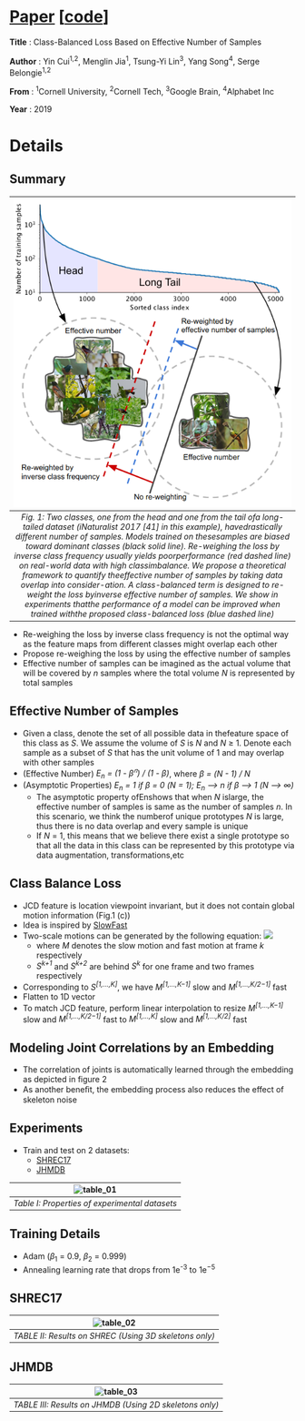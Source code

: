 
# [Paper](http://openaccess.thecvf.com/content_CVPR_2019/papers/Cui_Class-Balanced_Loss_Based_on_Effective_Number_of_Samples_CVPR_2019_paper.pdf) [[code](https://github.com/richardaecn/class-balanced-loss)]
**Title**   :   Class-Balanced Loss Based on Effective Number of Samples

**Author**  : Yin Cui<sup>1,2</sup>, Menglin Jia<sup>1</sup>, Tsung-Yi Lin<sup>3</sup>, Yang Song<sup>4</sup>, Serge Belongie<sup>1,2</sup>

**From**   :   <sup>1</sup>Cornell University, <sup>2</sup>Cornell Tech, <sup>3</sup>Google Brain, <sup>4</sup>Alphabet Inc

**Year**  :   2019



# Details
## Summary
|![fig_01](Images/Class-Balanced_Loss_Based_on_Effective_Number_of_Samples/fig_01.png)|
|:--:| 
| *Fig. 1: Two classes, one from the head and one from the tail ofa long-tailed dataset (iNaturalist 2017 [41] in this example), havedrastically different number of samples. Models trained on thesesamples are biased toward dominant classes (black solid line). Re-weighing the loss by inverse class frequency usually yields poorperformance (red dashed line) on real-world data with high classimbalance. We propose a theoretical framework to quantify theeffective number of samples by taking data overlap into consider-ation. A class-balanced term is designed to re-weight the loss byinverse effective number of samples. We show in experiments thatthe performance of a model can be improved when trained withthe proposed class-balanced loss (blue dashed line)* |
* Re-weighing the loss by inverse class frequency is not the optimal way as the feature maps from different classes might overlap each other
* Propose re-weighing the loss by using the effective number of samples
* Effective number of samples can be imagined as the actual volume that will be covered by *n* samples where the total volume *N* is represented by total samples

##  Effective Number of Samples 
* Given a class, denote the set of all possible data in thefeature space of this class as *S*. We assume the volume of *S* is *N* and *N* ≥ 1. Denote each sample as a subset of *S* that has the unit volume of 1 and may overlap with other samples
* (Effective Number) *E<sub>n</sub> = (1 - β<sup>𝑛</sup>) / (1 - β)*, where *β = (N - 1) / N*
* (Asymptotic Properties) *E<sub>n</sub> = 1 if β = 0 (N = 1); E<sub>n</sub> ⟶ n if β ⟶ 1 (N ⟶ ∞)*
    * The asymptotic property ofEnshows that when *N* islarge, the effective number of samples is same as the number of samples *n*. In this scenario, we think the numberof unique prototypes *N* is large, thus there is no data overlap and every sample is unique
    * If *N* = 1, this means that we believe there exist a single prototype so that all the data in this class can be represented by this prototype via data augmentation, transformations,etc

##  Class Balance Loss
* JCD feature is location viewpoint invariant, but it does not contain global motion information (Fig.1 (c))
* Idea is inspired by [SlowFast](https://arxiv.org/pdf/1812.03982.pdf)
* Two-scale motions can be generated by the following equation: <img src="Images/DD_Net/formula_02.PNG" height="70px">
    * where *M* denotes the slow motion and fast motion at frame *k* respectively
    * *S<sup>k+1</sup>* and *S<sup>k+2</sup>* are behind *S<sup>k</sup>* for one frame and two frames respectively
* Corresponding to *S<sup>[1,...,K]</sup>*, we have *M<sup>[1,...,K−1]</sup>* slow and *M<sup>[1,...,K/2−1]</sup>* fast
* Flatten to 1D vector
* To match JCD feature, perform linear interpolation to resize *M<sup>[1,...,K−1]</sup>* slow and *M<sup>[1,...,K/2−1]</sup>* fast to *M<sup>[1,...,K]</sup>* slow and *M<sup>[1,...,K/2]</sup>* fast

##  Modeling Joint Correlations by an Embedding
* The correlation of joints is automatically learned through the embedding as depicted in figure 2
* As another beneﬁt, the embedding process also reduces the effect of skeleton noise

## Experiments
* Train and test on 2 datasets:
    * [SHREC17](https://shapenet.cs.stanford.edu/shrec17/)
    * [JHMDB](http://jhmdb.is.tue.mpg.de/)

|![table_01](Images/DD_Net/table_01.PNG)|
|:--:| 
| *Table I: Properties of experimental datasets* |

## Training Details
* Adam (*β*<sub>1</sub> = 0.9, *β*<sub>2</sub> = 0.999)
* Annealing learning rate that drops from 1e<sup>-3</sup> to 1e<sup>−5</sup>

## SHREC17
|![table_02](Images/DD_Net/table_02.PNG)|
|:--:| 
| *TABLE II: Results on SHREC (Using 3D skeletons only)* |

## JHMDB
|![table_03](Images/DD_Net/table_03.PNG)|
|:--:| 
| *TABLE III: Results on JHMDB (Using 2D skeletons only)* |

